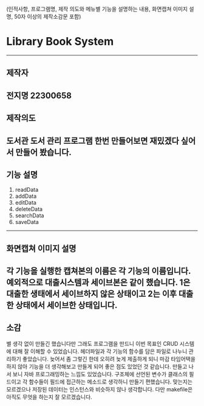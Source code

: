 (인적사항, 프로그램명, 제작 의도와 메뉴별 기능을 설명하는 내용, 화면캡쳐 이미지 설명, 50자 이상의 제작소감문 포함)

# Library Book System
---
## 제작자
전지명
22300658
---
## 제작의도
도서관 도서 관리 프로그램 한번 만들어보면 재밌겠다 싶어서 만들어 봤습니다.
---
## 기능 설명
1. readData
2. addData
3. editData
4. deleteData
5. searchData
6. saveData
---
## 화면캡쳐 이미지 설명
각 기능을 실행한 캡쳐본의 이름은 각 기능의 이름입니다.
예외적으로 대출시스템과 세이브본은 같이 했습니다.
1은 대출한 생태에서 세이브하지 않은 상태이고 2는 이후 대출한 상태에서 세이브한 상태입니다.
---
## 소감
별 생각 없이 만들긴 했습니다만 그래도 프로그램을 만드니 이번 목표인 CRUD 시스템에 대해 잘 이해할 수 있었습니다.
헤더파일과 각 기능의 함수를 담은 파일로 나누니 관리하기 좋았습니다. 
늦어서 좀 그렇긴 한데 오히려 늦게 제출하게 되니 마감 타임어택을 하지 않아 기능을 더 생각해보고 만들게 되어 좋은 점도 있었던 것 같습니다.
만들고 나서 보니 자바 프로그래밍하는 느낌도 있었습니다.
구조체에 선언된 변수가 클래스의 필드이고 각 함수들이 필드에 접근하는 메소드로 생각하니 만들기 편했습니다.
맞는지는 모르겠으나 저장된 데이터는 인스턴스와 비슷하지 않나 생각합니다.
다만 makefile은 아직도 무엇을 하는지 잘 모르겠습니다.